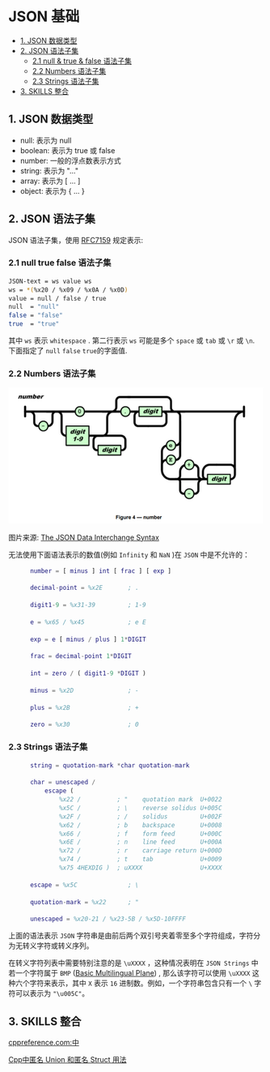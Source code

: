 <!--
 * @Author: taobo
 * @Date: 2020-11-29 14:26:26
 * @LastEditTime: 2020-11-30 13:20:12
-->
# JSON 基础
* [1. JSON 数据类型](#1-json-数据类型)  
* [2. JSON 语法子集](#2-json-语法子集)
  * [2.1 null & true & false 语法子集](#21-null-true-false-语法子集)
  * [2.2 Numbers 语法子集](#22-numbers-语法子集)
  * [2.3 Strings 语法子集](#23-strings-语法子集)
* [3. SKILLS 整合](#3-SKILLS-整合)

## 1. JSON 数据类型
* null: 表示为 null
* boolean: 表示为 true 或 false
* number: 一般的浮点数表示方式
* string: 表示为 "..."
* array: 表示为 [ ... ]
* object: 表示为 { ... }
## 2. JSON 语法子集
JSON 语法子集，使用 [RFC7159](https://tools.ietf.org/html/rfc7159) 规定表示:
### 2.1 null true false 语法子集
```bash
JSON-text = ws value ws
ws = *(%x20 / %x09 / %x0A / %x0D)
value = null / false / true 
null  = "null"
false = "false"
true  = "true"
```
其中 `ws` 表示 `whitespace` . 第二行表示 `ws` 可能是多个  `space` 或 `tab` 或 `\r` 或 `\n`.     
下面指定了 `null` `false` `true`的字面值.
### 2.2 Numbers 语法子集
<div align="center">
    <img src="image\numeric.png">
</div>  

图片来源: [The JSON Data Interchange Syntax](https://www.ecma-international.org/publications/files/ECMA-ST/ECMA-404.pdf)    


无法使用下面语法表示的数值(例如 `Infinity` 和 `NaN` )在 `JSON` 中是不允许的：  
```matlab
      number = [ minus ] int [ frac ] [ exp ]

      decimal-point = %x2E       ; .

      digit1-9 = %x31-39         ; 1-9

      e = %x65 / %x45            ; e E

      exp = e [ minus / plus ] 1*DIGIT

      frac = decimal-point 1*DIGIT

      int = zero / ( digit1-9 *DIGIT )

      minus = %x2D               ; -

      plus = %x2B                ; +

      zero = %x30                ; 0

```
### 2.3 Strings 语法子集
```matlab
      string = quotation-mark *char quotation-mark

      char = unescaped /
          escape (
              %x22 /          ; "    quotation mark  U+0022
              %x5C /          ; \    reverse solidus U+005C
              %x2F /          ; /    solidus         U+002F
              %x62 /          ; b    backspace       U+0008
              %x66 /          ; f    form feed       U+000C
              %x6E /          ; n    line feed       U+000A
              %x72 /          ; r    carriage return U+000D
              %x74 /          ; t    tab             U+0009
              %x75 4HEXDIG )  ; uXXXX                U+XXXX

      escape = %x5C              ; \

      quotation-mark = %x22      ; "

      unescaped = %x20-21 / %x23-5B / %x5D-10FFFF
```
上面的语法表示 `JSON` 字符串是由前后两个双引号夹着零至多个字符组成，字符分为无转义字符或转义序列。  

在转义字符列表中需要特别注意的是 `\uXXXX` ，这种情况表明在 `JSON Strings` 中若一个字符属于 `BMP` (<a href="https://encyclopedia2.thefreedictionary.com/Basic+Multilingual+Plane">Basic Multilingual Plane</a>) , 那么该字符可以使用 `\uXXXX` 这种六个字符来表示，其中 `X` 表示 `16` 进制数。例如，一个字符串包含只有一个 `\` 字符可以表示为 `"\u005C"`。


## 3. SKILLS 整合  
[cppreference.com:中](https://zh.cppreference.com/w/%E9%A6%96%E9%A1%B5)  

[Cpp中匿名 Union 和匿名 Struct 用法](https://hajimeru.github.io/2019/04/03/anonymous-Union-and-struct-of-cpp/)